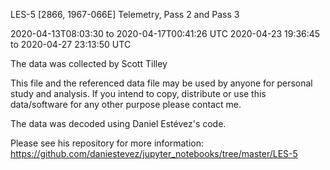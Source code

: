 LES-5 [2866, 1967-066E] Telemetry, Pass 2 and Pass 3 

2020-04-13T08:03:30 to 2020-04-17T00:41:26 UTC
2020-04-23 19:36:45 to 2020-04-27 23:13:50 UTC

The data was collected by Scott Tilley

This file and the referenced data file may be used by anyone for personal study and analysis.  If you intend to copy, distribute or use this data/software for any other purpose please contact me.

The data was decoded using Daniel Estévez's code.  

Please see his repository for more information:
https://github.com/daniestevez/jupyter_notebooks/tree/master/LES-5
